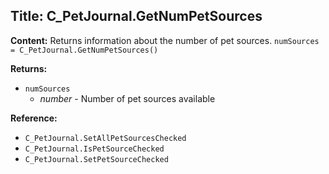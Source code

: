 ## Title: C_PetJournal.GetNumPetSources

**Content:**
Returns information about the number of pet sources.
`numSources = C_PetJournal.GetNumPetSources()`

**Returns:**
- `numSources`
  - *number* - Number of pet sources available

**Reference:**
- `C_PetJournal.SetAllPetSourcesChecked`
- `C_PetJournal.IsPetSourceChecked`
- `C_PetJournal.SetPetSourceChecked`